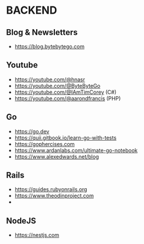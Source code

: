 # BACKEND

## Blog & Newsletters

- https://blog.bytebytego.com

## Youtube

- https://youtube.com/@hnasr
- https://youtube.com/@ByteByteGo
- https://youtube.com/@IAmTimCorey (C#)
- https://youtube.com/@aarondfrancis (PHP)

## Go

- https://go.dev
- https://quii.gitbook.io/learn-go-with-tests
- https://gophercises.com
- https://www.ardanlabs.com/ultimate-go-notebook
- https://www.alexedwards.net/blog

## Rails

- https://guides.rubyonrails.org
- https://www.theodinproject.com
- 

## NodeJS

- https://nestjs.com